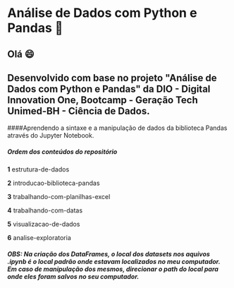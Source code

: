 # Análise de Dados com Python e Pandas 🐍
## Olá 😄
## Desenvolvido com base no projeto "Análise de Dados com Python e Pandas" da DIO - Digital Innovation One, Bootcamp - Geração Tech Unimed-BH - Ciência de Dados.

####Aprendendo a sintaxe e a manipulação de dados da biblioteca Pandas através do Jupyter Notebook.

##### Ordem dos conteúdos do repositório

**1** estrutura-de-dados

**2** introducao-biblioteca-pandas

**3** trabalhando-com-planilhas-excel

**4** trabalhando-com-datas

**5** visualizacao-de-dados

**6** analise-exploratoria

##### OBS: Na criação dos DataFrames, o local dos datasets nos aquivos .ipynb é o local padrão onde estavam localizados no meu computador. Em caso de manipulação dos mesmos, direcionar o path do local para onde eles foram salvos no seu computador.
